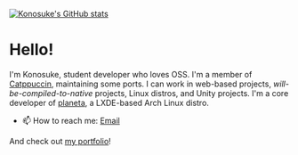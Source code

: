 <!--
**sakkke/sakkke** is a ✨ _special_ ✨ repository because its `README.md` (this file) appears on your GitHub profile.

Here are some ideas to get you started:

- 🔭 I’m currently working on ...
- 🌱 I’m currently learning ...
- 👯 I’m looking to collaborate on ...
- 🤔 I’m looking for help with ...
- 💬 Ask me about ...
- 📫 How to reach me: ...
- 😄 Pronouns: ...
- ⚡ Fun fact: ...
-->

[![Konosuke's GitHub stats](https://github-readme-stats.vercel.app/api?username=sakkke&show_icons=true&bg_color=000000&text_color=cdd6f4&icon_color=cba6f7&title_color=94e2d5)](https://github.com/anuraghazra/github-readme-stats)

# Hello!

I'm Konosuke, student developer who loves OSS.
I'm a member of [Catppuccin](https://github.com/catppuccin), maintaining some ports.
I can work in web-based projects, *will-be-compiled-to-native* projects, Linux distros, and Unity projects.
I'm a core developer of [planeta](https://github.com/sakkke/planeta), a LXDE-based Arch Linux distro.

- 📫 How to reach me: [Email](mailto:w32w64@gmail.com)

And check out [my portfolio](https://classic-modern.netlify.app/)!
